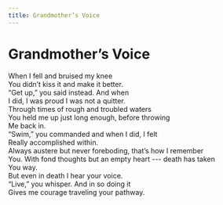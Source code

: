 ```yaml
---
title: Grandmother’s Voice
---
```

# Grandmother’s Voice

When I fell and bruised my knee<br/>
You didn’t kiss it and make it better.<br/>
“Get up,” you said instead.  And when<br/>
I did, I was proud I was not a quitter.<br/>
Through times of rough and troubled waters<br/>
You held me up just long enough, before throwing<br/>
Me back in.<br/>
“Swim,” you commanded and when I did, I felt<br/>
Really accomplished within.<br/>
Always austere but never foreboding, that’s how I remember <br/>
You.  With fond thoughts but an empty heart --- death has taken<br/>
You way.<br/>
But even in death I hear your voice.<br/>
“Live,” you whisper.  And in so doing it <br/>
Gives me courage traveling your pathway. <br/>
